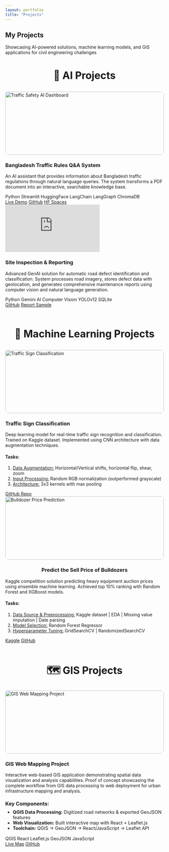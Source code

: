 ```yaml
---
layout: portfolio
title: "Projects"
---
```


<section class="section">
  <div class="container">
    <div class="section-header">
      <h1 class="section-title">My Projects</h1>
      <p class="section-subtitle">
        Showcasing AI-powered solutions, machine learning models, and GIS applications for civil engineering challenges
      </p>
    </div>
    <!-- AI Projects Section -->
    <div style="margin-bottom: 4rem;">
      <h2 style="color: var(--primary-color); margin-bottom: 2rem; font-size: 2rem; text-align: center;">🤖 AI Projects</h2>
      <div class="projects-grid">
        <div class="project-card">
          <div class="project-image">
            <img src="/assets/images/traffic-safety-ai.jpg" alt="Traffic Safety AI Dashboard" 
                 style="width: 100%; height: 200px; object-fit: cover; border-radius: 0.5rem;"
                 onerror="this.style.display='none'; this.nextElementSibling.style.display='flex';">
            <div style="display: none; width: 100%; height: 200px; background: linear-gradient(135deg, #3b82f6, #1d4ed8); border-radius: 0.5rem; color: white; font-size: 3rem; align-items: center; justify-content: center;">
              🚦
            </div>
          </div>
          <div class="project-content">
            <h3 class="project-title">Bangladesh Traffic Rules Q&A System</h3>
            <p class="project-description">
              An AI assistant that provides information about Bangladesh traffic regulations through natural language queries. The system transforms a PDF document into an interactive, searchable knowledge base.
            </p>
            <div class="project-tech">
              <span class="tech-tag">Python</span>
              <span class="tech-tag">Streamlit</span>
              <span class="tech-tag">HuggingFace</span>
              <span class="tech-tag">LangChain</span>
              <span class="tech-tag">LangGraph</span>
              <span class="tech-tag">ChromaDB</span>
            </div>
            <div class="project-links">
              <a href="https://huggingface.co/spaces/ikReza/bangladesh-traffic-rules" target="_blank" rel="noopener">Live Demo</a>
              <a href="https://huggingface.co/spaces/ikReza/bangladesh-traffic-rules/tree/main" target="_blank" rel="noopener">GitHub</a>
              <a href="https://huggingface.co/spaces/ikReza/bangladesh-traffic-rules" target="_blank" rel="noopener">HF Spaces</a>
            </div>
          </div>
        </div>
        <!-- Road Defect Detection -->
        <div class="project-card">
          <div class="project-image iframe-container">
            <iframe src="https://www.linkedin.com/embed/feed/update/urn:li:ugcPost:7357788650811609089?compact=1" 
                  frameborder="0" 
                  allowfullscreen="" 
                  title="Road Inspect">
          </iframe>
            <div style="display: none; width: 100%; height: 200px; background: linear-gradient(135deg, #10b981, #059669); border-radius: 0.5rem; color: white; font-size: 3rem; align-items: center; justify-content: center;">
              🛣️
            </div>
          </div>
          <div class="project-content">
            <h3 class="project-title">Site Inspection & Reporting</h3>
            <p class="project-description">
              Advanced GenAI solution for automatic road defect identification and classification. System processes road imagery, stores defect data with geolocation, and generates comprehensive maintenance reports using computer vision and natural language generation.
            </p>
            <div class="project-tech">
              <span class="tech-tag">Python</span>
              <span class="tech-tag">Gemini AI</span>
              <span class="tech-tag">Computer Vision</span>
              <span class="tech-tag">YOLOv12</span>
              <span class="tech-tag">SQLite</span>
            </div>
            <div class="project-links">
              <a href="https://github.com/ikReza/road_inspect" target="_blank" rel="noopener">GitHub</a>
              <a href="https://docs.google.com/document/d/1n0YTiJiMWSe0nBY46Qdom51mbwB-ObAGF359VwsMnQU/edit?usp=sharing" target="_blank" rel="noopener">Report Sample</a>
            </div>
          </div>
        </div>
      </div>
    </div>
    <!-- ML Projects Section -->
    <div style="margin-bottom: 4rem;">
      <h2 style="color: var(--primary-color); margin-bottom: 2rem; font-size: 2rem; text-align: center;">🧠 Machine Learning Projects</h2>
      <div class="projects-grid">
        <div class="project-card">
          <div class="project-image">
            <img src="/assets/images/traffic-sign-classification.jpg" alt="Traffic Sign Classification"
                 style="width: 100%; height: 200px; object-fit: cover; border-radius: 0.5rem;"
                 onerror="this.style.display='none'; this.nextElementSibling.style.display='flex';">
            <div style="display: none; width: 100%; height: 200px; background: linear-gradient(135deg, #8b5cf6, #7c3aed); border-radius: 0.5rem; color: white; font-size: 3rem; align-items: center; justify-content: center;">
              🚸
            </div>
          </div>
          <div class="project-content">
            <h3 class="project-title">Traffic Sign Classification</h3>
            <p class="project-description">
              Deep learning model for real-time traffic sign recognition and classification.
              Trained on Kaggle dataset. Implemented using CNN architecture with data augmentation techniques.
            </p>
            <h4>Tasks:</h4>
            <ol style="padding-left:1.5rem;">
              <li><span style="text-decoration:underline;">Data Augmentation:</span> Horizontal/Vertical shifts, horizontal flip, shear, zoom</li>
              <li><span style="text-decoration:underline;">Input Processing:</span> Random RGB normalization (outperformed grayscale)</li>
              <li><span style="text-decoration:underline;">Architecture:</span> 3x3 kernels with max pooling</li>
            </ol>
            <div class="project-links">
              <a href="https://github.com/ikReza/traffic-sign-classification" target="_blank" rel="noopener">GitHub Repo</a>
            </div>
          </div>
        </div>
        <div class="project-card">
          <div class="project-image">
            <img src="/assets/images/bulldozer-price-prediction.jpg" alt="Bulldozer Price Prediction"
                 style="width: 100%; height: 200px; object-fit: cover; border-radius: 0.5rem;"
                 onerror="this.style.display='none'; this.nextElementSibling.style.display='flex';">
            <div style="display: none; width: 100%; height: 200px; background: linear-gradient(135deg, #f59e0b, #d97706); border-radius: 0.5rem; color: white; font-size: 3rem; align-items: center; justify-content: center;">
              🚜
            </div>
          </div>
          <div class="project-content">
            <h3 class="project-title" style="text-align:center;">Predict the Sell Price of Bulldozers</h3>
            <p class="project-description">
              Kaggle competition solution predicting heavy equipment auction prices using ensemble machine learning. Achieved top 10% ranking with Random Forest and XGBoost models.
            </p>
            <div>
              <h4>Tasks:</h4>
              <ol style="padding-left:1.5rem;">
                <li><span style="text-decoration:underline;">Data Source & Preprocessing:</span>  Kaggle dataset | EDA | Missing value imputation | Date parsing</li>
                <li><span style="text-decoration:underline;">Model Selection:</span> Random Forest Regressor</li>
                <li><span style="text-decoration:underline;">Hyperparameter Tuning:</span> GridSearchCV | RandomizedSearchCV</li>
              </ol>
            </div>
            <div class="project-links">
              <a href="#" target="_blank">Kaggle</a>
              <a href="https://github.com/ikReza/ML-projects/tree/master/Blue%20Book%20for%20Bulldozers" target="_blank" rel="noopener">GitHub</a>
            </div>
          </div>
        </div>
      </div>
    </div>
    <!-- GIS Projects Section -->
    <div style="margin-bottom: 4rem;">
      <h2 style="color: var(--primary-color); margin-bottom: 2rem; font-size: 2rem; text-align: center;">🗺️ GIS Projects</h2>
      <div class="projects-grid">
        <div class="project-card">
          <div class="project-image">
            <img src="/assets/images/gis-web-mapping.jpg" alt="GIS Web Mapping Project"
                 style="width: 100%; height: 200px; object-fit: cover; border-radius: 0.5rem;"
                 onerror="this.style.display='none'; this.nextElementSibling.style.display='flex';">
            <div style="display: none; width: 100%; height: 200px; background: linear-gradient(135deg, #06b6d4, #0891b2); border-radius: 0.5rem; color: white; font-size: 3rem; align-items: center; justify-content: center;">
              🌍
            </div>
          </div>
          <div class="project-content">
            <h3 class="project-title">GIS Web Mapping Project</h3>
            <p class="project-description">
              Interactive web-based GIS application demonstrating spatial data visualization and analysis capabilities. Proof of concept showcasing the complete workflow from GIS data processing to web deployment for urban infrastructure mapping and analysis.
            </p>
            <div style="margin: 1rem 0;">
              <h4 style="color: var(--primary-color); margin-bottom: 0.5rem; font-size: 1rem;">Key Components:</h4>
              <ul style="margin: 0; padding-left: 1.5rem; font-size: 0.9rem;">
                <li><strong>QGIS Data Processing:</strong> Digitized road networks & exported GeoJSON features</li>
                <li><strong>Web Visualization:</strong> Built interactive map with React + Leaflet.js</li>
                <li><strong>Toolchain:</strong> QGIS → GeoJSON → React/JavaScript → Leaflet API</li>
              </ul>
            </div>
            <div class="project-tech">
              <span class="tech-tag">QGIS</span>
              <span class="tech-tag">React</span>
              <span class="tech-tag">Leaflet.js</span>
              <span class="tech-tag">GeoJSON</span>
              <span class="tech-tag">JavaScript</span>
            </div>
            <div class="project-links">
              <a href="https://urbaniq-lake.vercel.app/" target="_blank" rel="noopener">Live Map</a>
              <a href="https://github.com/ikReza/urbaniq" target="_blank" rel="noopener">GitHub</a>
            </div>
          </div>
        </div>
      </div>
    </div>
  </div>
</section>

